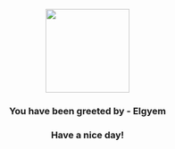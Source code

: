<p align="center">
            <img src="https://raw.githubusercontent.com/PokeAPI/sprites/master/sprites/pokemon/605.png" width="150" height="150">
          </p>
          <h3 align="center">You have been greeted by - <b>Elgyem</b></h3>
          <h3 align="center">Have a nice day!</h3>
        